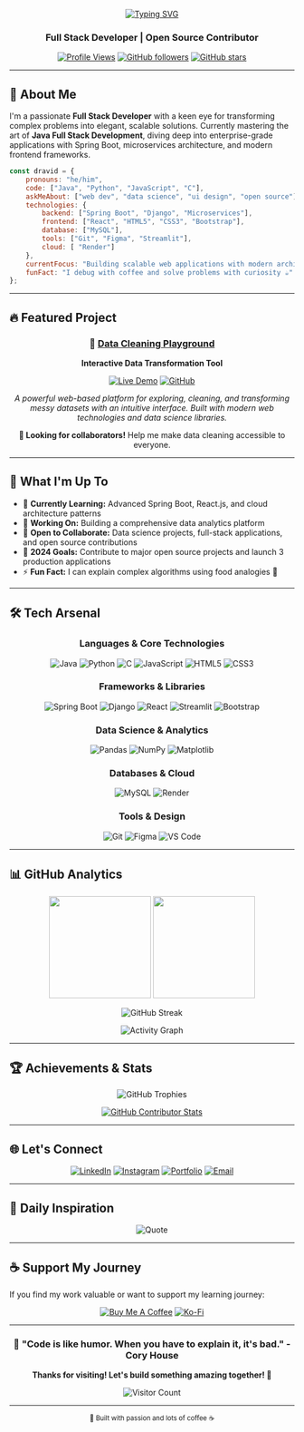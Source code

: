 <div align="center">
  
[![Typing SVG](https://readme-typing-svg.herokuapp.com?font=Fira+Code&duration=4000&pause=1000&color=F7F7F7&background=000000&center=true&width=435&lines=Hi+I'm+Dravid;I+am+a+Frontend+Developer;I+Love+Learning+New+Tech)](https://git.io/typing-svg)

### Full Stack Developer | Open Source Contributor

[![Profile Views](https://komarev.com/ghpvc/?username=dravidpa7&label=Profile%20views&color=0e75b6&style=flat-square)](https://github.com/dravidpa7)
[![GitHub followers](https://img.shields.io/github/followers/dravidpa7?style=flat-square&color=blue)](https://github.com/dravidpa7)
[![GitHub stars](https://img.shields.io/github/stars/dravidpa7?style=flat-square&color=yellow)](https://github.com/dravidpa7)

</div>

---

## 🎯 About Me

I'm a passionate **Full Stack Developer** with a keen eye for transforming complex problems into elegant, scalable solutions. Currently mastering the art of **Java Full Stack Development**, diving deep into enterprise-grade applications with Spring Boot, microservices architecture, and modern frontend frameworks.

```javascript
const dravid = {
    pronouns: "he/him",
    code: ["Java", "Python", "JavaScript", "C"],
    askMeAbout: ["web dev", "data science", "ui design", "open source"],
    technologies: {
        backend: ["Spring Boot", "Django", "Microservices"],
        frontend: ["React", "HTML5", "CSS3", "Bootstrap"],
        database: ["MySQL"],
        tools: ["Git", "Figma", "Streamlit"],
        cloud: [ "Render"]
    },
    currentFocus: "Building scalable web applications with modern architecture",
    funFact: "I debug with coffee and solve problems with curiosity ☕"
};
```

---

## 🔥 Featured Project

<div align="center">
  
### 🧹 [Data Cleaning Playground](https://datacleaning-playground.onrender.com/)
**Interactive Data Transformation Tool**

[![Live Demo](https://img.shields.io/badge/🌐_Live_Demo-37a779?style=for-the-badge)](https://datacleaning-playground.onrender.com/)
[![GitHub](https://img.shields.io/badge/📂_Source_Code-black?style=for-the-badge&logo=github)](https://github.com/dravidpa7/data-cleaning-playground)

*A powerful web-based platform for exploring, cleaning, and transforming messy datasets with an intuitive interface. Built with modern web technologies and data science libraries.*

**🎯 Looking for collaborators!** Help me make data cleaning accessible to everyone.

</div>

---

## 💫 What I'm Up To

- 🌱 **Currently Learning:** Advanced Spring Boot, React.js, and cloud architecture patterns
- 🔭 **Working On:** Building a comprehensive data analytics platform
- 🤝 **Open to Collaborate:** Data science projects, full-stack applications, and open source contributions
- 🎯 **2024 Goals:** Contribute to major open source projects and launch 3 production applications
- ⚡ **Fun Fact:** I can explain complex algorithms using food analogies 🍕

---

## 🛠️ Tech Arsenal

<div align="center">

### Languages & Core Technologies
![Java](https://img.shields.io/badge/Java-ED8B00?style=for-the-badge&logo=openjdk&logoColor=white)
![Python](https://img.shields.io/badge/Python-3776AB?style=for-the-badge&logo=python&logoColor=white)
![C](https://img.shields.io/badge/C-00599C?style=for-the-badge&logo=c&logoColor=white)
![JavaScript](https://img.shields.io/badge/JavaScript-F7DF1E?style=for-the-badge&logo=javascript&logoColor=black)
![HTML5](https://img.shields.io/badge/HTML5-E34F26?style=for-the-badge&logo=html5&logoColor=white)
![CSS3](https://img.shields.io/badge/CSS3-1572B6?style=for-the-badge&logo=css3&logoColor=white)

### Frameworks & Libraries
![Spring Boot](https://img.shields.io/badge/Spring_Boot-6DB33F?style=for-the-badge&logo=spring-boot&logoColor=white)
![Django](https://img.shields.io/badge/Django-092E20?style=for-the-badge&logo=django&logoColor=white)
![React](https://img.shields.io/badge/React-20232A?style=for-the-badge&logo=react&logoColor=61DAFB)
![Streamlit](https://img.shields.io/badge/Streamlit-FF4B4B?style=for-the-badge&logo=streamlit&logoColor=white)
![Bootstrap](https://img.shields.io/badge/Bootstrap-563D7C?style=for-the-badge&logo=bootstrap&logoColor=white)

### Data Science & Analytics
![Pandas](https://img.shields.io/badge/Pandas-150458?style=for-the-badge&logo=pandas&logoColor=white)
![NumPy](https://img.shields.io/badge/NumPy-013243?style=for-the-badge&logo=numpy&logoColor=white)
![Matplotlib](https://img.shields.io/badge/Matplotlib-11557c?style=for-the-badge&logo=matplotlib&logoColor=white)

### Databases & Cloud
![MySQL](https://img.shields.io/badge/MySQL-4479A1?style=for-the-badge&logo=mysql&logoColor=white)
![Render](https://img.shields.io/badge/Render-46E3B7?style=for-the-badge&logo=render&logoColor=white)

### Tools & Design
![Git](https://img.shields.io/badge/Git-F05032?style=for-the-badge&logo=git&logoColor=white)
![Figma](https://img.shields.io/badge/Figma-F24E1E?style=for-the-badge&logo=figma&logoColor=white)
![VS Code](https://img.shields.io/badge/VS_Code-007ACC?style=for-the-badge&logo=visual-studio-code&logoColor=white)

</div>

---

## 📊 GitHub Analytics

<div align="center">
  
<img height="180em" src="https://github-readme-stats.vercel.app/api?username=dravidpa7&show_icons=true&theme=tokyonight&include_all_commits=true&count_private=true"/>
<img height="180em" src="https://github-readme-stats.vercel.app/api/top-langs/?username=dravidpa7&layout=compact&langs_count=8&theme=tokyonight"/>

</div>

<div align="center">
  
![GitHub Streak](https://github-readme-streak-stats.herokuapp.com/?user=dravidpa7&theme=tokyonight)

</div>

<div align="center">
  
![Activity Graph](https://github-readme-activity-graph.vercel.app/graph?username=dravidpa7&theme=tokyo-night)

</div>

---

## 🏆 Achievements & Stats

<div align="center">

![GitHub Trophies](https://github-profile-trophy.vercel.app/?username=dravidpa7&theme=tokyonight&no-frame=true&no-bg=false&margin-w=4)

</div>

<div align="center">
  
[![GitHub Contributor Stats](https://github-contributor-stats.vercel.app/api?username=dravidpa7&limit=5&theme=tokyonight&combine_all_yearly_contributions=true)](https://github.com/dravidpa7)

</div>

---

## 🌐 Let's Connect

<div align="center">

[![LinkedIn](https://img.shields.io/badge/LinkedIn-0077B5?style=for-the-badge&logo=linkedin&logoColor=white)](https://linkedin.com/in/dravid-p-a-)
[![Instagram](https://img.shields.io/badge/Instagram-E4405F?style=for-the-badge&logo=instagram&logoColor=white)](https://instagram.com/dravid.p.a_)
[![Portfolio](https://img.shields.io/badge/Portfolio-FF5722?style=for-the-badge&logo=google-chrome&logoColor=white)](https://your-portfolio-url.com)
[![Email](https://img.shields.io/badge/Email-D14836?style=for-the-badge&logo=gmail&logoColor=white)](mailto:your.email@example.com)

</div>

---

## 💭 Daily Inspiration

<div align="center">
  
![Quote](https://quotes-github-readme.vercel.app/api?type=horizontal&theme=tokyonight)

</div>

---

## ☕ Support My Journey

If you find my work valuable or want to support my learning journey:

<div align="center">

[![Buy Me A Coffee](https://img.shields.io/badge/Buy%20Me%20A%20Coffee-FFDD00?style=for-the-badge&logo=buy-me-a-coffee&logoColor=black)](https://buymeacoffee.com/dravidpa)
[![Ko-Fi](https://img.shields.io/badge/Ko--fi-FF5E5B?style=for-the-badge&logo=ko-fi&logoColor=white)](https://ko-fi.com/dravidpa)

</div>

---

<div align="center">
  
### 🚀 "Code is like humor. When you have to explain it, it's bad." - Cory House



**Thanks for visiting! Let's build something amazing together! 🚀**

![Visitor Count](https://profile-counter.glitch.me/dravidpa7/count.svg)

</div>

---

<div align="center">
  <sub>💖 Built with passion and lots of coffee ☕</sub>
</div>
